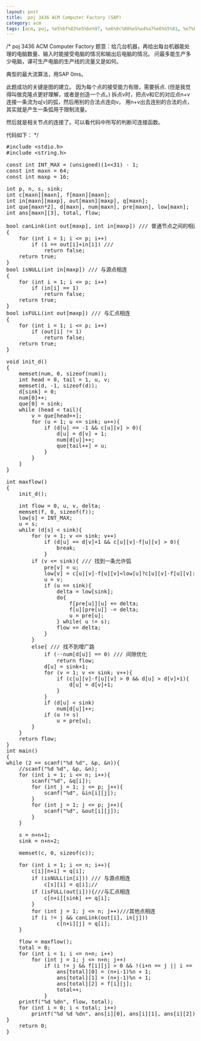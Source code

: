 ```yaml
---
layout: post
title:  poj 3436 ACM Computer Factory (SAP)
category: acm
tags: [acm, poj, %e5%bf%83%e5%be%97, %e6%9c%80%e5%a4%a7%e6%b5%81, %e7%bd%91%e7%bb%9c%e6%b5%81, %e8%a7%a3%e9%a2%98%e6%8a%a5%e5%91%8a]
---
```


/*
   poj 3436 ACM Computer Factory
   题意：给几台机器，再给出每台机器能处理的电脑数量、输入时能接受电脑的情况和输出后电脑的情况。
   问最多能生产多少电脑，课可生产电脑的生产线的流量又是如何。
   
   典型的最大流算法，用SAP 0ms。
   
   此题成功的关键是图的建立。
   因为每个点的接受能力有限，需要拆点.
   (但是我觉得叫做克隆点更好理解，或者是创造一个点。)
   拆点v时，把点v和它的对应点n+v连接一条流为q[v]的弧，然后用别的合法点连向v，
   用n+v出去连别的合法的点，其实就是产生一条弧用于限制流量。
   
   然后就是相关节点的连接了。可以看代码中所写的判断可连接函数。
   
   代码如下：
*/
<!--more-->
<pre>
#include &lt;stdio.h&gt;
#include &lt;string.h&gt;

const int INT_MAX = (unsigned)(1&lt;&lt;31) - 1;
const int maxn = 64;
const int maxp = 16;

int p, n, s, sink;
int c[maxn][maxn], f[maxn][maxn];
int in[maxn][maxp], out[maxn][maxp], q[maxn];
int que[maxn*2], d[maxn], num[maxn], pre[maxn], low[maxn];
int ans[maxn][3], total, flow;

bool canLink(int out[maxp], int in[maxp]) /// 普通节点之间的相连
{
    for (int i = 1; i &lt;= p; i++)
        if (1 == out[i]+in[i]) /// 
            return false;
    return true;
}
bool isNULL(int in[maxp]) /// 与源点相连
{
    for (int i = 1; i &lt;= p; i++)
        if (in[i] == 1)
            return false;
    return true;
}
bool isFULL(int out[maxp]) /// 与汇点相连
{
    for (int i = 1; i &lt;= p; i++)
        if (out[i] != 1)
            return false;
    return true;
}

void init_d()
{
    memset(num, 0, sizeof(num));
    int head = 0, tail = 1, u, v;
    memset(d, -1, sizeof(d));
    d[sink] = 0;
    num[0]++;
    que[0] = sink;
    while (head &lt; tail){
        v = que[head++];
        for (u = 1; u &lt;= sink; u++){
            if (d[u] == -1 &amp;&amp; c[u][v] &gt; 0){
                d[u] = d[v] + 1;
                num[d[u]]++;
                que[tail++] = u;
            }
        }
    }
}

int maxflow()
{
    init_d();
    
    int flow = 0, u, v, delta;
    memset(f, 0, sizeof(f));
    low[s] = INT_MAX;
    u = s;
    while (d[s] &lt; sink){
        for (v = 1; v &lt;= sink; v++)
            if (d[u] == d[v]+1 &amp;&amp; c[u][v]-f[u][v] &gt; 0){
                break;
            }
        if (v &lt;= sink){ /// 找到一条允许弧
            pre[v] = u;
            low[v] = c[u][v]-f[u][v]&lt;low[u]?c[u][v]-f[u][v]:low[u];
            u = v;
            if (u == sink){
                delta = low[sink];
                do{
                    f[pre[u]][u] += delta;
                    f[u][pre[u]] -= delta;
                    u = pre[u];
                } while( u != s);
                flow += delta;
            }
        }
        else{ /// 找不到增广路
            if (--num[d[u]] == 0) /// 间隙优化
                return flow;
            d[u] = sink+1;
            for (v = 1; v &lt;= sink; v++){
                if (c[u][v]-f[u][v] &gt; 0 &amp;&amp; d[u] &gt; d[v]+1){
                    d[u] = d[v]+1;
                }
            }
            if (d[u] &lt; sink)
                num[d[u]]++;
            if (u != s)
                u = pre[u];
        }
    }
    return flow;
}
int main()
{
while (2 == scanf("%d %d", &amp;p, &amp;n)){
    //scanf("%d %d", &amp;p, &amp;n);
    for (int i = 1; i &lt;= n; i++){
        scanf("%d", &amp;q[i]);
        for (int j = 1; j &lt;= p; j++){
            scanf("%d", &amp;in[i][j]);
        }
        for (int j = 1; j &lt;= p; j++){
            scanf("%d", &amp;out[i][j]);
        }
    }
    
    s = n+n+1;
    sink = n+n+2;
    
    memset(c, 0, sizeof(c));
    
    for (int i = 1; i &lt;= n; i++){
        c[i][n+i] = q[i];
        if (isNULL(in[i])) /// 与源点相连
            c[s][i] = q[i];//
        if (isFULL(out[i])){///与汇点相连
            c[n+i][sink] += q[i];
        }
        for (int j = 1; j &lt;= n; j++)///其他点相连
        if (i != j &amp;&amp; canLink(out[i], in[j]))
                c[n+i][j] = q[i];
    }
    
    flow = maxflow();
    total = 0;
    for (int i = 1; i &lt;= n+n; i++)
        for (int j = 1; j &lt;= n+n; j++)
            if (i != j &amp;&amp; f[i][j] &gt; 0 &amp;&amp; !(i+n == j || i == n+j)){
                ans[total][0] = (n+i-1)%n + 1;
                ans[total][1] = (n+j-1)%n + 1;
                ans[total][2] = f[i][j];
                total++;
            }
    printf("%d %dn", flow, total);
    for (int i = 0; i &lt; total; i++)
        printf("%d %d %dn", ans[i][0], ans[i][1], ans[i][2]);
} 
    return 0;
}













</pre>
